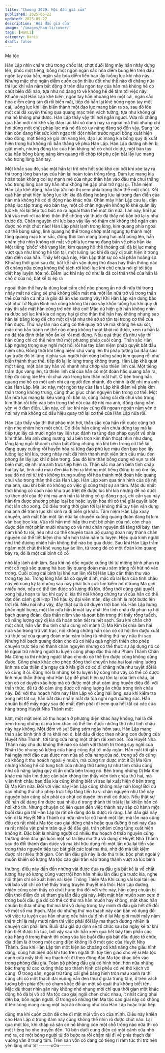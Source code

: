 ```yaml
---
title: "Chương 2029: Hội đấu giá của"
published: 2025-05-22
updated: 2025-05-22
description: 'Hội đấu giá của'
image: '/images/han-li/cover/'
tags: [HanLi]
category: HanLi
draft: false
---
```


Ma tộc

Hàn Lập nhìn chăm chú trong chốc lát, chợt đuôi lông mày hắn
nhảy dựng lên, phốc một tiếng, bỗng một ngọn ngân sắc hỏa
diễm bùng lên trên đầu ngón tay của hắn, ngân sắc hỏa diễm liền
bao lấy luồng lục khí nhỏ này.
Nhưng mặc cho ngân diễm cuồn cuộn thiêu đốt như thế nào đi
chăng nữa thì lục khí vẫn nằm bất động ở trên đầu ngón tay của
hắn mà không hề có chút biến đổi nào, tựa như nó đang tỏ vẻ
không hề để tâm tới việc này.
Khuôn mặt Hàn Lập khẽ biến, ngón tay hắn nhoáng lên một cái,
ngân sắc hỏa diễm cũng tản đi rồi biến mất, tiếp đó hắn lại khẽ
búng ngón tay một cái, luồng lục khí liền biến thành một đạo lục
mang bắn ra xa, sau đó lóe một cái đã xuyên thủng qua quang
mạc trên vách tường, tựa như không gì mà nó không phá được.
Hàn Lập thấy vậy thì hơi ngẩn người.
Vừa rồi chẳng qua hắn mới chỉ khẽ vẩy đám lục khí vô danh này
ra ngoài mà thôi nhưng chỉ hơi dùng một chút pháp lực mà nó đã
có uy năng đáng sợ đến vậy.
Đang lúc hắn còn đang hết sức kinh ngạc thì đột nhiên trước
người bỗng xuất hiện dao động, một tiếng xé gió lớn vang lên,
đạo lục mang kia bỗng quỷ dị xuất hiện trong hư không rồi bắn
thẳng về phía Hàn Lập.
Hàn Lập đương nhiên bị giật mình, nhưng động tác của hắn
không hề có chút do dự, một bàn tay của hắn bỗng bừng sáng
kim quang rồi chộp tới phụ cận bắt lấy lục mang vào trong lòng
bàn tay.

Một khắc sau đó, sắc mặt hắn lại trở nên hết sức khó coi bởi khi
xòe tay ra thì trong lòng bàn tay của hắn lại hoàn toàn trống rỗng.
Đám lục mang kia hoàn toàn không coi sự mạnh mẽ của nhục
thân hắn vào đâu mà chui thẳng vào trong lòng ban tay hắn như
không hề gặp phải trở ngại gì.
Thần niệm Hàn Lập khẽ động, hắn lập tức nội thị xem phía trong
thân thể một chút.
Kết quả hắn phát hiện luồng lục khí kia đã đàng hoàng lưu lại
trong đan điền của hắn mà không hề có dị động nào khác nữa.
Chân mày Hàn Lập cau lại, dẫn pháp lực tập trung vào bàn tay,
một cỗ chân nguyên khổng lồ khẽ quần lấy lục khí rồi lại tiếp tục
bức nó ra ngoài thân thể một lần nữa.
Lần này, khi lục khí vừa mới rời xa khỏi thân thể chừng vài thước
đã thấy nó bắn trở lại y như trước đó.
Chân nguyên chi lực bao vây lấy nó thậm chí không thể ngăn cản
được nó một chút nào!
Hàn Lập phát lạnh trong lòng, kim quang phía ngoài cơ thể bừng
sáng, linh quang hộ thể trong chớp mắt ngưng tụ thành một tầng
quang mạc kim sắc, đồng thời lam mang trong hai mắt bùng lên,
hắn chăm chú nhìn không rời mắt về phía lục mang đang bắn về
phía hắn kia.
Một tiếng 'phốc' khẽ vang lên, kim quang hộ thể thoáng cái đã bị
lục mang vượt qua như không hề tồn tại, một luồng lục khí đã quỷ
dị xuất hiện ở trong đan điền của hắn.
Thấy kết quả này, Hàn Lập thật sự có vài phần hoảng sợ.
Khoảng thời gian sau đó, bất kể hắn vận dụng thủ đoạn hay thần
thông nào đi chăng nữa cũng không thể tách rời khỏi lục khí chứ
chưa nói gì tới tiêu diệt hay luyện hóa nó. Điểm lục khí này cứ
như là đã coi thân thể của hắn là chỗ ở của nó, bất kể bị ép ra

ngoài thân thể hay là dùng loại cấm chế nào phong ấn nó đi nữa
thì trong nháy mắt nó cũng sẽ phá không biến mất mà một lần
nữa trở về trong thân thể của hắn cứ như là giòi đã ăn vào xương
vậy!
Khi Hàn Lập vận dụng bảo vật như Tử Ngôn Đỉnh mà cũng không
tài nào vây khốn luồng lục khí quỷ dị này thì sắc mặt hắn cũng trở
nên khó coi! Mặc dù hiện giờ hắn không nhìn ra được sợi lục khí
kia có nguy hại gì cho thân thể hắn hay không nhưng sao hắn lại
bằng lòng để cho một dị vật như thế sờ sờ tồn tại trong cơ thể
của hắn được.
Thứ này lần nào cũng có thể quay trở về mà không hề sai sót,
mặc cho hắn tránh né thế nào cũng không thoát khỏi nó được,
xem ra hẳn là nó đã tỏa định thần hồn ấn ký rồi mới đúng. Nếu
quả thực đã như vậy thì hắn cũng chỉ có thể nếm thử một phương
pháp cuối cùng.
Thần sắc Hàn Lập ngưng trọng suy nghĩ một hồi rồi hai tay bấm
niệm pháp quyết bắt đầu niệm chú. Đồng thời khi tiếng niệm chú
vang lên thì pháp tướng ba đầu sáu tay trước đó lơ lửng ở phía
sau người hắn cũng bừng sáng kim quang rồi như biến thành
thực thể, tiếp đó lại lơ lửng trong không trung.
Hàn Lập khẽ quát một tiếng, một bàn tay hắn vỗ nhanh như chớp
vào thiên linh cái.
Một tiếng trầm đục vang lên, từ thiên linh cái của hắn có một đoàn
hắc quang bắn ra, tiếp đó cũng lóe lên rồi chui vào trong kim thân
mất hút. Ở bên trong hắc quang mơ hồ có một anh nhi cả người
đen nhánh, đó chính là đệ nhị ma anh của Hàn Lập.
Mà lúc này, một ngón tay của Hàn Lập khẽ điểm về phía kim thân
trong không trung, cũng thúc giục chân nguyên bên trong cơ thể.
Một lần nữa lục mang lại kêu vang rồi bắn ra, cũng loáng cái đã
chui vào trong kim thân rồi tiến vào bên trong thể nội của đệ nhị
ma anh, đồng dạng nằm yên vị ở đan điền. Lần này, cỗ lục khí
này cũng đã ngoan ngoãn nằm yên ở nơi này mà không có dấu
hiệu quay trở lại cơ thể của Hàn Lập nữa rồi.

Hàn Lập thấy vậy thì thở phào một hơi, thần sắc của hắn rốt cuộc
cũng trở nên nhẹ nhõm hơn một chút.
Có điều hắn cũng vẫn chưa dừng tay mà lại tiếp tục lấy cả mười
ngón tay liên tục đánh ra từng đạo pháp quyết về phía kim thân.
Ma anh đang nương náu bên tron kim thân thoạt nhìn như đang
lẳng lặng ngồi khoanh chân bất động nhưng ma khí bên trong cơ
thể lại đang quay cuồng rồi huyễn hóa ra từng đạo phù lục màu
đen bao bọc lấy luồng lục khí kia, trong nháy mắt đã hình thành
một viên tinh cầu màu đen phong ấn lấy lục khí ở bên trong. Sau
đó kim thân bỗng dưng vỡ vụn ra rồi biến mất, đệ nhị ma anh trực
tiếp hiện ra.
Thần sắc ma anh bình tĩnh chập hai tay lại, tinh cầu màu đen kia
hiện ra không một tiếng động bị nó ôm lấy, sau đó nó rơi từ trên
không trung xuống rồi hóa thành một đoàn hắc quang chui vào
trong thân thể của Hàn Lập.
Hàn Lập xem qua tình hình của đệ nhị ma anh, sau khi biết nó
không có việc gì cũng thật sự an tâm. Mặc dù nhất thời không có
cách nào khu trục triệt để được lục khí kia nhưng để nó dưới sự
theo dõi của đệ nhị ma anh hẳn là không có gì đáng ngại, chỉ cần
sau này hắn tìm được phương pháp loại bỏ hoặc luyện hóa thì có
thể giải quyết luôn một lần cho xong. Có điều trong thời gian tới
lại không thể tùy tiện vận dụng ma anh để tránh lục khí sinh ra dị
biến gì khác.
Tâm niệm Hàn Lập xoay chuyển, ánh mắt hắn một lần nữa lại
chuyển xuống quang đoàn đang bị kim văn bao bọc kia. Vừa rồi
hắn mới hấp thu một bộ phận của nó, còn chưa được đến một
phần mười nhưng có vẻ như chân nguyên đã tăng tới bảy, tám
năm khổ tu rồi, nếu như có thể chuyển toàn bộ quang đoàn này
thành chân nguyên có thể tiết kiệm cho hắn hơn trăm năm tu
luyện. Hiệu quả kinh người như thế đương nhiên hắn không thể
nào bỏ qua được.
Sau khi Hàn Lập trầm ngâm một chút thì khẽ vung tay áo lên, từ
trong đó có một đoàn kim quang bay ra, đó là một cái bình cổ cổ

nhỏ lấp lánh ánh kim. Sau khi nó dốc ngược xuống thì từ miệng
bình phun ra một cỗ ngũ sắc quang hà bao lấy quang đoàn màu
xám trắng rồi hút nó vào trong. Cuối cùng cái bình lại khẽ run lên
rồi bị Hàn Lập cẩn thận thu vào trong tay áo.
Trong lòng hắn đã có quyết định, mặc dù lai lịch của tinh châu này
vô cùng kỳ lạ nhưng sau này phải tích cực tìm kiếm nó ở trong
Ma giới nhiều hơn, nếu có thể tìm được số lượng đủ lớn, đồng
thời cũng giải quyết xong hậu hoạn từ lục khí quỷ dị kia thì nói
không chừng tu vi của hắn có thể đạt đến cảnh giới Hợp Thể hậu
kỳ đại viên mãn, đây chính là một bước lên trời rồi. Nếu nói như
vậy, đây thật sự là cơ duyên trời ban rồi.
Hàn Lập hưng phấn nghĩ bụng, một lần nữa hắn khoát tay nhặt
lên tinh châu đã phun ra hôi bạch quang đoàn, đưa thần niệm vào
rà soát bên trong thì thấy rỗng tuếch, cỗ năng lượng quỷ dị kia đã
hoàn toàn tiết ra hết sạch.
Sau khi chần chờ một chút, hắn vẫn thu tinh châu cùng với mảnh
Dị Ma Kim bị chia làm hai nửa vào trong trữ vật trạc, nói không
chừng hắn còn có cơ hội tìm được xuất xứ thực sự của quang
đoàn màu xám trắng từ những thứ này nữa thì sao.
Nhưng hôi bạch quang đoàn cho dù có hiệu quả nghịch thiên cho
phép chuyển trực tiếp nó thành chân nguyên nhưng có thể thực
sự áp dụng nó có lẽ ngoại trừ những người tu luyện công pháp
đặc thù như Phạm Thánh Chân Ma Công ra thì những người
khác cho dù có thể tìm được cũng không dùng được. Công pháp
khác cho phép đồng thời chuyển hóa hai loại năng lượng linh ma
của thiên địa ngay cả ở Ma giới có có đi chăng nữa như tuyệt đối
là vô cùng ít ỏi. Đừng nói là những kẻ tu luyện kỳ công như vậy
có thể có được linh mục thần thông như Hàn Lập để phát hiện sự
tồn tại của tinh châu, lại còn có cơ duyên xảo hợp mà có được
một chút cảm ứng huyền diệu đối với thần thức, để từ đó cảm
ứng được cỗ năng lượng ẩn chứa trong tinh châu này.
Đối với thu hoạch hôm nay Hàn Lập vô cùng hài lòng, sau khi
kiểm tra xong hết tất cả, hắn bắt đầu nhắm mắt đả tọa nghỉ ngơi
dưỡng sức. Hắn chuẩn bị để mấy ngày sau đó nhất định phải đi
xem qua hết tất cả các cửa hàng trong Huyết Nha Thành một

lượt, một mặt xem có thu hoạch ở phương diện khác hay không,
hai là để xem trong những dị ma kim khác có thể tìm được những
thứ như tinh châu này hay không.
Một đêm vô sự! Sáng sớm ngày hôm sau, Hàn Lập mang thần
sắc bình tĩnh đi ra khỏi nơi ở, bắt đầu đi dọc theo những con
đường của Huyết Nha Thành, tới từng cửa hàng một chậm rãi
xem xét.
Tòa Huyết Nha Thành này cho dù không thể nào so sánh với
thành trì trong suy nghĩ của Nhân tộc nhưng số lượng cửa hàng
cũng đạt tới mấy ngàn. Hắn mất tới gần hai ngày mới đảo qua
được non nửa số cửa hàng của nó, trong số đó cũng có không ít
thu hoạch ngoài ý muốn, mà cũng tìm được một ít Dị Ma Kim
nhưng không hề có tung tích của những thứ tương tự như tinh
châu cũng như cỗ năng lượng quỷ dị ẩn chứa bên trong nó. Bên
trong những Dị Ma Kim khác mà hắn tìm được căn bản không tìm
thấy viên tinh châu thứ hai, mà viên tinh châu ban đầu kia cũng
không biết vì sao lại xuất hiện ở bên trong Dị Ma Kim nữa.
Đối với việc này Hàn Lập cũng không mấy nản lòng! Bởi dù sao
những thứ cho phép trực tiếp tăng tiến tu vi chân nguyên như thế
này nguyên bản cũng cần phải có chút cơ duyên lớn mới có
được. Nếu thật sự để hắn dễ dàng tìm được quá nhiều ở trong
thành thì trái lại lại khiến hắn có hơi khó tin.
Nhưng chuyện có liên quan đến việc thành này sắp cử hành một
buổi đấu giá thì Hàn Lập lại rất dễ dàng dò la được rõ ràng. Lần
đấu giá này vốn dĩ là Huyết Nha Thành cứ nửa năm lại cử hành
một lần, mà lần nào cũng đều có rất nhiều Ma tộc cao giai dừng
chân hoặc qua đường ở nơi này đưa ra rất nhiều vật phẩm trân
quý để đấu giá, trân phẩm cũng từng xuất hiện không ít. Đặc biệt
là những người có nhiều thu hoạch ở thảo nguyên cũng thường
đem đấu giá luôn một số tài liệu ma thú vô dụng ở Huyết Nha
Thành sau đó đổi thành đan dược và ma khí hữu dụng rồi một lần
nữa lại tiến vào trong thảo nguyên tiếp tục bắt giết các loại ma
thú, nhờ đó mà tiết kiệm được rất nhiều thời gian.
Còn lần đấu giá này là do thú triều bộc phát ngoài ý muốn khiến
số lượng Ma tộc cao giai tràn vào trong thành vượt xa lúc bình

thường, điều này dẫn đến những vật được đưa ra đấu giá bất kể
là về chất lượng hay số lượng cũng vượt trội hơn hẳn nhiều lần
đấu giá trước kia, nghe nói thậm chí sẽ xuất hiện vài kiện Thông
Thiên Ma Khí cùng vài loại tài liệu với bảo vật chỉ có thể thấy
trong truyền thuyết mà thôi.
Hàn Lập đương nhiên cũng cảm thấy có chút hứng thú đối với
việc này, hắn cũng chuẩn bị đến thời điểm đó sẽ tham gia lần đấu
giá này. Một mặt hắn muốn xem xem ở trong buổi đấu giá đó có
thể có thứ mà hắn muốn hay không, mặt khác hắn chuẩn bị đưa
những thứ ma khí vô dụng trong tay mình đi đấu giá hết để đổi về
một số ma thạch. Mặc dù những thứ ma thạch này căn bản vô
dụng đối với việc tu luyện của hắn nhưng nếu hắn dự định ở lại
Ma giới mười mấy năm thậm chí là mấy mươi năm thì việc phải
đổi lấy ma thạch đương nhiên là chuyện cần phải làm.
Buổi đấu giá dự định sẽ tổ chức sau ba ngày kể từ khi hắn biết
được tin tức, bởi vậy sau khi hắn xem qua hết bảy tám phần các
cửa hàng ở trong thành thì cũng vừa lúc buổi đấu giá bắt đầu
được tổ chức, địa điểm là ở trong một cung điện khổng lồ ở một
góc của Huyết Nha Thành.
Sau khi Hàn Lập tìm một kiện áo choàng có khả năng che giấu
hình dáng, cũng hơi biến đổi khí tức trên người thì tùy tiện giao
cho vệ sĩ Ma tộc canh cửa mấy khối ma thạch rồi đi theo đông
đảo Ma tộc khác tiến vào trong phòng đấu giá.
Toàn bộ phòng đấu giá có hình tròn, hơn nữa những bậc thang từ
cao xuống thấp tạo thành hình cái phễu có vẻ thô kệch vô cùng!
Ở trong sân, ngoại trừ từng cái ghế băng hình tròn màu xanh ra
thì cũng chỉ có một thạch đài vuông vắn đen thui ở giữa trung
tâm, ở trên vách tường bốn phía đều có chạm khắc đồ án một số
quái thú không biết tên.
Mặc dù thoạt nhìn sân này không nhỏ nhưng mới chỉ qua thời
gian một khắc đồng hồ đã bị vô số Ma tộc cao giai ngồi chen chúc
nhau, ít nhất cũng phải đến ba, bốn ngàn người.
Ở trong số những tên Ma tộc cao giai này có không ít tên cũng
mang cùng một loại áo choàng như của Hàn Lập hoặc trực tiếp

dùng ma khí cuồn cuộn để che đi mặt mũi vốn có của mình. Điều
này khiến cho Hàn Lập ở trong đám này cũng không thể nhìn rõ
được chút nào.
Lại qua một lúc, khi khắp cả sân cơ hồ không còn một chỗ trống
nào nữa thì có một tiếng ho nhẹ truyền đến. Từ bên dưới cung
điện có một cánh cửa nhỏ mở ra, có một bóng người từ đó bước
ra rồi chậm rãi đi về phía thạch đài vuông vắn ở trung tâm.
Trên sân vốn có đang có tiếng rì rầm tức thì trở nên yên lặng như
tờ!
------oOo------
